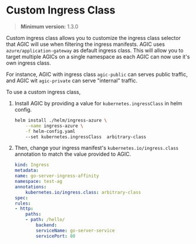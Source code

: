 # Custom Ingress Class
> **Minimum version:** 1.3.0

Custom ingress class allows you to customize the ingress class selector that AGIC will use when filtering the ingress manifests. AGIC uses `azure/application-gateway` as default ingress class. This  will allow you to target multiple AGICs on a single namespace as each AGIC can now use it's own ingress class.

For instance, AGIC with ingress class `agic-public` can serves public traffic, and AGIC wit `agic-private` can serve "internal" traffic.

To use a custom ingress class,

1. Install AGIC by providing a value for `kubernetes.ingressClass` in helm config.
    ```bash
    helm install ./helm/ingress-azure \
        --name ingress-azure \
        -f helm-config.yaml
        --set kubernetes.ingressClass  arbitrary-class
    ```

2. Then, change your ingress manifest's  `kubernetes.io/ingress.class` annotation to match the value provided to AGIC.
    ```yaml
    kind: Ingress
    metadata:
    name: go-server-ingress-affinity
    namespace: test-ag
    annotations:
        kubernetes.io/ingress.class: arbitrary-class
    spec:
    rules:
    - http:
        paths:
        - path: /hello/
            backend:
            serviceName: go-server-service
            servicePort: 80
    ```
